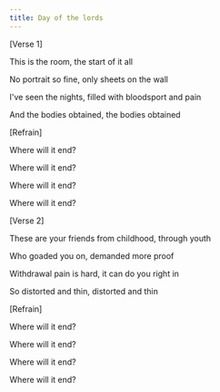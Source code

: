 ```yaml
---
title: Day of the lords
---
```




[Verse 1]



This is the room, the start of it all



No portrait so fine, only sheets on the wall



I've seen the nights, filled with bloodsport and pain



And the bodies obtained, the bodies obtained





[Refrain]



Where will it end?



Where will it end?



Where will it end?



Where will it end?





[Verse 2]



These are your friends from childhood, through youth



Who goaded you on, demanded more proof



Withdrawal pain is hard, it can do you right in



So distorted and thin, distorted and thin





[Refrain]



Where will it end?



Where will it end?



Where will it end?



Where will it end?


